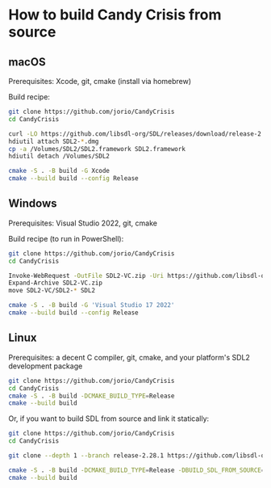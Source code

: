# How to build Candy Crisis from source

## macOS

Prerequisites: Xcode, git, cmake (install via homebrew)

Build recipe:

```bash
git clone https://github.com/jorio/CandyCrisis
cd CandyCrisis

curl -LO https://github.com/libsdl-org/SDL/releases/download/release-2.28.1/SDL2-2.28.1.dmg
hdiutil attach SDL2-*.dmg
cp -a /Volumes/SDL2/SDL2.framework SDL2.framework
hdiutil detach /Volumes/SDL2

cmake -S . -B build -G Xcode
cmake --build build --config Release
```

## Windows

Prerequisites: Visual Studio 2022, git, cmake

Build recipe (to run in PowerShell):
```bash
git clone https://github.com/jorio/CandyCrisis
cd CandyCrisis

Invoke-WebRequest -OutFile SDL2-VC.zip -Uri https://github.com/libsdl-org/SDL/releases/download/release-2.28.1/SDL2-devel-2.28.1-VC.zip
Expand-Archive SDL2-VC.zip
move SDL2-VC/SDL2-* SDL2

cmake -S . -B build -G 'Visual Studio 17 2022'
cmake --build build --config Release
```

## Linux

Prerequisites: a decent C compiler, git, cmake, and your platform's SDL2 development package

```bash
git clone https://github.com/jorio/CandyCrisis
cd CandyCrisis
cmake -S . -B build -DCMAKE_BUILD_TYPE=Release
cmake --build build
```

Or, if you want to build SDL from source and link it statically:

```bash
git clone https://github.com/jorio/CandyCrisis
cd CandyCrisis

git clone --depth 1 --branch release-2.28.1 https://github.com/libsdl-org/SDL

cmake -S . -B build -DCMAKE_BUILD_TYPE=Release -DBUILD_SDL_FROM_SOURCE=1 -DSTATIC_SDL=1
cmake --build build
```
